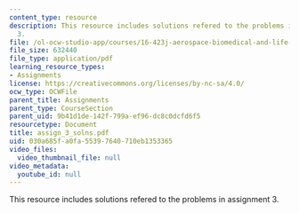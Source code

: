 ```yaml
---
content_type: resource
description: This resource includes solutions refered to the problems in assignment
  3.
file: /ol-ocw-studio-app/courses/16-423j-aerospace-biomedical-and-life-support-engineering-spring-2006/030a685fa0fa55397640710eb1353365_assign_3_solns.pdf
file_size: 632440
file_type: application/pdf
learning_resource_types:
- Assignments
license: https://creativecommons.org/licenses/by-nc-sa/4.0/
ocw_type: OCWFile
parent_title: Assignments
parent_type: CourseSection
parent_uid: 9b41d1de-142f-799a-ef96-dc8c0dcfd6f5
resourcetype: Document
title: assign_3_solns.pdf
uid: 030a685f-a0fa-5539-7640-710eb1353365
video_files:
  video_thumbnail_file: null
video_metadata:
  youtube_id: null
---
```

This resource includes solutions refered to the problems in assignment 3.